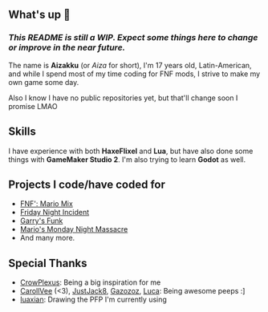 ## What's up 👋

### *This README is still a WIP. Expect some things here to change or improve in the near future.*

The name is **Aizakku** (or *Aiza* for short), I'm 17 years old, Latin-American, and while I spend most of my time coding for FNF mods, I strive to make my own game some day.

Also I know I have no public repositories yet, but that'll change soon I promise LMAO

## Skills
I have experience with both **HaxeFlixel** and **Lua**, but have also done some things with **GameMaker Studio 2**. I'm also trying to learn **Godot** as well.

## Projects I code/have coded for

- [FNF': Mario Mix](https://twitter.com/FNFMarioMix)
- [Friday Night Incident](https://twitter.com/FNIncident)
- [Garry's Funk](https://twitter.com/GP12810/status/1607159352724717570?s=20)
- [Mario's Monday Night Massacre](https://twitter.com/MMNMFNF)
- And many more.

## Special Thanks

- [CrowPlexus](https://github.com/crowplexus): Being a big inspiration for me
- [CarollVee](https://github.com/VitaminaCaroll) (<3), [JustJack8](https://github.com/JustJack8/JustJack8), [Gazozoz](https://github.com/Gazozoz), [Luca](https://github.com/lucabio545): Being awesome peeps :]
- [luaxian](https://twitter.com/luaxian_): Drawing the PFP I'm currently using

